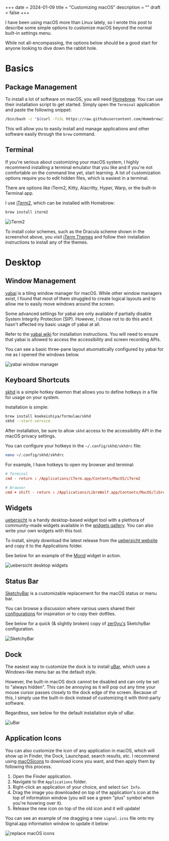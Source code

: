 +++
date = 2024-01-09
title = "Customizing macOS"
description = ""
draft = false
+++

I have been using macOS more than Linux lately, so I wrote this post to
describe some simple options to customize macOS beyond the normal
built-in settings menu.

While not all-encompassing, the options below should be a good start for
anyone looking to dive down the rabbit hole.

# Basics

## Package Management

To install a lot of software on macOS, you will need
[Homebrew](https://brew.sh/). You can use their installation script to
get started. Simply open the `Terminal` application and paste
the following snippet:

```sh
/bin/bash -c "$(curl -fsSL https://raw.githubusercontent.com/Homebrew/install/HEAD/install.sh)"
```

This will allow you to easily install and manage applications and other
software easily through the `brew` command.

## Terminal

If you\'re serious about customizing your macOS system, I highly
recommend installing a terminal emulator that you like and if you\'re
not comfortable on the command line yet, start learning. A lot of
customization options require you to edit hidden files, which is easiest
in a terminal.

There are options like iTerm2, Kitty, Alacritty, Hyper, Warp, or the
built-in Terminal app.

I use [iTerm2](https://iterm2.com/), which can be installed with
Homebrew:

```sh
brew install iterm2
```

![iTerm2](https://img.cleberg.net/blog/20240109-macos-customization/iterm2.png)

To install color schemes, such as the Dracula scheme shown in the
screenshot above, you visit [iTerm
Themes](https://iterm2colorschemes.com/) and follow their installation
instructions to install any of the themes.

# Desktop

## Window Management

[yabai](https://github.com/koekeishiya/yabai) is a tiling window manager
for macOS. While other window managers exist, I found that most of them
struggled to create logical layouts and to allow me to easily move
windows around the screen.

Some advanced settings for yabai are only available if partially disable
System Integrity Protection (SIP). However, I chose not to do this and
it hasn\'t affected my basic usage of yabai at all.

Refer to the [yabai
wiki](https://github.com/koekeishiya/yabai/wiki/Installing-yabai-(latest-release))
for installation instructions. You will need to ensure that yabai is
allowed to access the accessibility and screen recording APIs.

You can see a basic three-pane layout atuomatically configured by yabai
for me as I opened the windows below.

![yabai window
manager](https://img.cleberg.net/blog/20240109-macos-customization/yabai.png)

## Keyboard Shortcuts

[skhd](https://github.com/koekeishiya/skhd) is a simple hotkey daemon
that allows you to define hotkeys in a file for usage on your system.

Installation is simple:

```sh
brew install koekeishiya/formulae/skhd
skhd --start-service
```

After installation, be sure to allow `skhd` access to the
accessibility API in the macOS privacy settings.

You can configure your hotkeys in the `~/.config/skhd/skhdrc`
file:

```sh
nano ~/.config/skhd/skhdrc
```

For example, I have hotkeys to open my browser and terminal:

``` conf
# Terminal
cmd - return : /Applications/iTerm.app/Contents/MacOS/iTerm2

# Browser
cmd + shift - return : /Applications/LibreWolf.app/Contents/MacOS/librewolf
```

## Widgets

[uebersicht](https://github.com/felixhageloh/uebersicht/) is a handy
desktop-based widget tool with a plethora of community-made widgets
available in the [widgets
gallery](https://tracesof.net/uebersicht-widgets/). You can also write
your own widgets with this tool.

To install, simply download the latest release from the [uebersicht
website](https://tracesof.net/uebersicht/) and copy it to the
Applications folder.

See below for an example of the
[Mond](https://tracesof.net/uebersicht-widgets/#Mond) widget in action.

![uebersicht desktop
widgets](https://img.cleberg.net/blog/20240109-macos-customization/uebersicht.png)

## Status Bar

[SketchyBar](https://github.com/FelixKratz/SketchyBar) is a customizable
replacement for the macOS status or menu bar.

You can browse a discussion where various users shared their
[configurations](https://github.com/FelixKratz/SketchyBar/discussions/47?sort=top)
for inspiration or to copy their dotfiles.

See below for a quick (& slightly broken) copy of
[zer0yu\'s](https://github.com/zer0yu/dotfiles) SketchyBar
configuration.

![SketchyBar](https://img.cleberg.net/blog/20240109-macos-customization/sketchybar.png)

## Dock

The easiest way to customize the dock is to install
[uBar](https://ubarapp.com/), which uses a Windows-like menu bar as the
default style.

However, the built-in macOS dock cannot be disabled and can only be set
to \"always hidden\". This can be annoying as it will pop out any time
your mouse cursor passes closely to the dock edge of the screen. Because
of this, I simply use the built-in dock instead of customizing it with
third-party software.

Regardless, see below for the default installation style of uBar.

![uBar](https://img.cleberg.net/blog/20240109-macos-customization/ubar.png)

## Application Icons

You can also customize the icon of any application in macOS, which will
show up in Finder, the Dock, Launchpad, search results, etc. I recommend
using [macOSicons](https://macosicons.com/) to download icons you want,
and then apply them by following this process.

1.  Open the Finder application.
2.  Navigate to the `Applications` folder.
3.  Right-click an application of your choice, and select
    `Get Info`.
4.  Drag the image you downloaded on top of the application\'s icon at
    the top of information window (you will see a green \"plus\" symbol
    when you\'re hovering over it).
5.  Release the new icon on top of the old icon and it will update!

You can see an example of me dragging a new `signal.icns`
file onto my Signal.app information window to update it below:

![replace macOS
icons](https://img.cleberg.net/blog/20240109-macos-customization/replace_icon.png)
